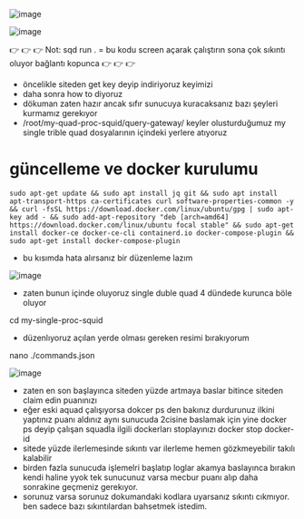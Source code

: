 
![image](https://github.com/molla202/Subsquid/assets/91562185/65ba10fe-34d7-48d9-9d90-36515344edbe)


![image](https://github.com/molla202/Subsquid/assets/91562185/e9011ddf-92a3-46e0-8b0c-2c074ef095e6)

👉 👉 👉 Not: sqd run .       = bu kodu screen açarak çalıştırın sona çok sıkıntı oluyor bağlantı kopunca 👉 👉 👉
- öncelikle siteden get key deyip indiriyoruz keyimizi
- daha sonra how to diyoruz
- dökuman zaten hazır ancak sıfır sunucuya kuracaksanız bazı şeyleri kurmamız gerekıyor
- /root/my-quad-proc-squid/query-gateway/ keyler olusturduğumuz my single trible quad dosyalarının içindeki yerlere atıyoruz

# güncelleme ve docker kurulumu
```
sudo apt-get update && sudo apt install jq git && sudo apt install apt-transport-https ca-certificates curl software-properties-common -y && curl -fsSL https://download.docker.com/linux/ubuntu/gpg | sudo apt-key add - && sudo add-apt-repository "deb [arch=amd64] https://download.docker.com/linux/ubuntu focal stable" && sudo apt-get install docker-ce docker-ce-cli containerd.io docker-compose-plugin && sudo apt-get install docker-compose-plugin 
```
- bu kısımda hata alırsanız bir düzenleme lazım

![image](https://github.com/molla202/Subsquid/assets/91562185/e4c8ccf8-f959-4052-ab67-b494ef42999e)

- zaten bunun içinde oluyoruz single duble quad 4 dündede kurunca böle oluyor

cd my-single-proc-squid

- düzenlıyoruz açılan yerde olması gereken resimi bırakıyorum

nano ./commands.json

![image](https://github.com/molla202/Subsquid/assets/91562185/43ce8504-bc4b-490c-8de0-9f05da0f5ded)

- zaten en son başlayınca siteden yüzde artmaya baslar bitince siteden claim edin puanınızı
- eğer eski aquad çalışıyorsa dokcer ps den bakınız durdurunuz ilkini yaptınız puanı aldınız aynı sunucuda 2cisine baslamak için yine docker ps deyip çalışan squadla ilgili dockerları stoplayınızı docker stop docker-id
- sitede yüzde ilerlemesinde sıkıntı var ilerleme hemen gözkmeyebilir takılı kalabilir
- birden fazla sunucuda işlemelri başlatıp loglar akamya baslayınca bırakın kendi haline yyok tek sunucunuz varsa mecbur puanı alıp daha sonrakine geçmeniz gerekıyor.
- sorunuz varsa sorunuz dokumandaki kodlara uyarsanız sıkıntı cıkmıyor. ben sadece bazı sıkıntılardan bahsetmek istedim.


















